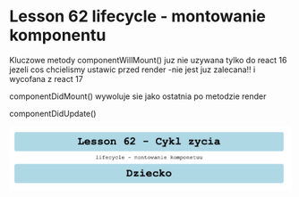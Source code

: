 # Lesson 62 lifecycle - montowanie komponentu
Kluczowe metody 
componentWillMount() juz nie uzywana tylko do react 16
jezeli cos chcielismy ustawic przed render -nie jest juz zalecana!! i wycofana z react 17

componentDidMount() wywoluje sie jako ostatnia po metodzie render

componentDidUpdate() 

![img](./assets/img.png)